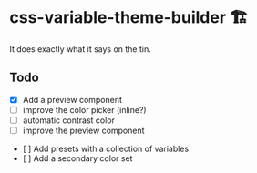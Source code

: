 # css-variable-theme-builder 🏗️

It does exactly what it says on the tin.

## Todo

- [x] Add a preview component
- [ ] improve the color picker (inline?)
- [ ] automatic contrast color
- [ ] improve the preview component
- [ ] Add presets with a collection of variables
- [ ] Add a secondary color set
